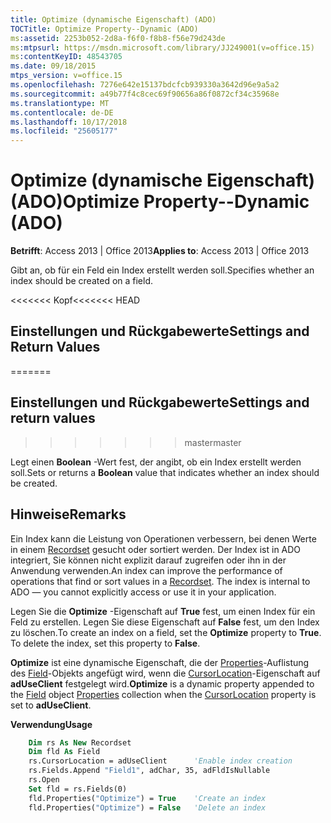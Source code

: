 ```yaml
---
title: Optimize (dynamische Eigenschaft) (ADO)
TOCTitle: Optimize Property--Dynamic (ADO)
ms:assetid: 2253b052-2d8a-f6f0-f8b8-f56e79d243de
ms:mtpsurl: https://msdn.microsoft.com/library/JJ249001(v=office.15)
ms:contentKeyID: 48543705
ms.date: 09/18/2015
mtps_version: v=office.15
ms.openlocfilehash: 7276e642e15137bdcfcb939330a3642d96e9a5a2
ms.sourcegitcommit: a49b77f4c8cec69f90656a86f0872cf34c35968e
ms.translationtype: MT
ms.contentlocale: de-DE
ms.lasthandoff: 10/17/2018
ms.locfileid: "25605177"
---
```

# <a name="optimize-property--dynamic-ado"></a><span data-ttu-id="b3024-102">Optimize (dynamische Eigenschaft) (ADO)</span><span class="sxs-lookup"><span data-stu-id="b3024-102">Optimize Property--Dynamic (ADO)</span></span>


<span data-ttu-id="b3024-103">**Betrifft**: Access 2013 | Office 2013</span><span class="sxs-lookup"><span data-stu-id="b3024-103">**Applies to**: Access 2013 | Office 2013</span></span>

<span data-ttu-id="b3024-104">Gibt an, ob für ein Feld ein Index erstellt werden soll.</span><span class="sxs-lookup"><span data-stu-id="b3024-104">Specifies whether an index should be created on a field.</span></span>

<span data-ttu-id="b3024-105"><<<<<<< Kopf</span><span class="sxs-lookup"><span data-stu-id="b3024-105"><<<<<<< HEAD</span></span>
## <a name="settings-and-return-values"></a><span data-ttu-id="b3024-106">Einstellungen und Rückgabewerte</span><span class="sxs-lookup"><span data-stu-id="b3024-106">Settings and Return Values</span></span>
=======
## <a name="settings-and-return-values"></a><span data-ttu-id="b3024-107">Einstellungen und Rückgabewerte</span><span class="sxs-lookup"><span data-stu-id="b3024-107">Settings and return values</span></span>
>>>>>>> <span data-ttu-id="b3024-108">master</span><span class="sxs-lookup"><span data-stu-id="b3024-108">master</span></span>

<span data-ttu-id="b3024-109">Legt einen **Boolean** -Wert fest, der angibt, ob ein Index erstellt werden soll.</span><span class="sxs-lookup"><span data-stu-id="b3024-109">Sets or returns a **Boolean** value that indicates whether an index should be created.</span></span>

## <a name="remarks"></a><span data-ttu-id="b3024-110">Hinweise</span><span class="sxs-lookup"><span data-stu-id="b3024-110">Remarks</span></span>

<span data-ttu-id="b3024-p101">Ein Index kann die Leistung von Operationen verbessern, bei denen Werte in einem [Recordset](recordset-object-ado.md) gesucht oder sortiert werden. Der Index ist in ADO integriert, Sie können nicht explizit darauf zugreifen oder ihn in der Anwendung verwenden.</span><span class="sxs-lookup"><span data-stu-id="b3024-p101">An index can improve the performance of operations that find or sort values in a [Recordset](recordset-object-ado.md). The index is internal to ADO — you cannot explicitly access or use it in your application.</span></span>

<span data-ttu-id="b3024-p102">Legen Sie die **Optimize** -Eigenschaft auf **True** fest, um einen Index für ein Feld zu erstellen. Legen Sie diese Eigenschaft auf **False** fest, um den Index zu löschen.</span><span class="sxs-lookup"><span data-stu-id="b3024-p102">To create an index on a field, set the **Optimize** property to **True**. To delete the index, set this property to **False**.</span></span>

<span data-ttu-id="b3024-115">**Optimize** ist eine dynamische Eigenschaft, die der [Properties](field-object-ado.md)-Auflistung des [Field](properties-collection-ado.md)-Objekts angefügt wird, wenn die [CursorLocation](cursorlocation-property-ado.md)-Eigenschaft auf **adUseClient** festgelegt wird.</span><span class="sxs-lookup"><span data-stu-id="b3024-115">**Optimize** is a dynamic property appended to the [Field](field-object-ado.md) object [Properties](properties-collection-ado.md) collection when the [CursorLocation](cursorlocation-property-ado.md) property is set to **adUseClient**.</span></span>

<span data-ttu-id="b3024-116">**Verwendung**</span><span class="sxs-lookup"><span data-stu-id="b3024-116">**Usage**</span></span>

```vb
    Dim rs As New Recordset
    Dim fld As Field
    rs.CursorLocation = adUseClient      'Enable index creation
    rs.Fields.Append "Field1", adChar, 35, adFldIsNullable
    rs.Open
    Set fld = rs.Fields(0)
    fld.Properties("Optimize") = True    'Create an index
    fld.Properties("Optimize") = False   'Delete an index
```
